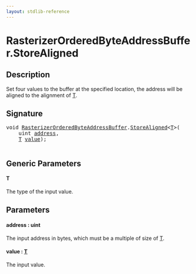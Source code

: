 ```yaml
---
layout: stdlib-reference
---
```


# RasterizerOrderedByteAddressBuffer\.StoreAligned

## Description

Set four values to the buffer at the specified location, the address will be aligned
to the alignment of <span class='code'><a href=".html#typeparam-T" class="code_type">T</a></span>.



## Signature 

<pre>
<span class="code_keyword">void</span> <a href="../index.html" class="code_type">RasterizerOrderedByteAddressBuffer</a>.<a href=".html">StoreAligned</a>&lt;<a href=".html#typeparam-T" class="code_type">T</a>&gt;(
    <span class="code_keyword">uint</span> <a href=".html#decl-address" class="code_param">address</a>,
    <a href=".html#typeparam-T" class="code_type">T</a> <a href=".html#decl-value" class="code_param">value</a>);

</pre>

## Generic Parameters

####  <a id="typeparam-T"></a>T
The type of the input value.


## Parameters

####  <a id="decl-address"></a>address  : uint
The input address in bytes, which must be a multiple of size of <span class='code'><a href=".html#typeparam-T" class="code_type">T</a></span>.

####  <a id="decl-value"></a>value  : [T](.html#typeparam-T)
The input value.


